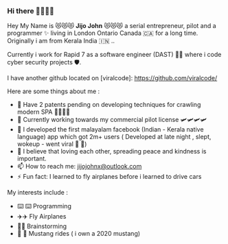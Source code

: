 ### Hi there 👋👋👋👋


Hey My Name is  😻😻😻 **Jijo John** 😻😻😻  a serial entrepreneur, pilot and a programmer ✨ living in London Ontario Canada 🇨🇦 for a long time. Originally i am from Kerala India 🇮🇳 ..

Currently i work for Rapid 7 as a software engineer (DAST) 🧑‍💻  where i code  cyber security projects 🛡️.  

I have another github located on [viralcode]: https://github.com/viralcode/

Here are some things about me : 

- 🔭 Have 2 patents pending on developing techniques for crawling modern SPA  🧨🧨🧨🧨
- 🌱 Currently working towards my commercial pilot license 🛩️🛩️🛩️🛩️
- 👯 I developed the first malayalam facebook (Indian - Kerala native language) app which got 2m+ users ( Developed at late night , slept, wokeup  - went viral  🎇  🎇)
- 🤔 I believe that loving each other, spreading peace and kindness is important.
- 📫 How to reach me: jijojohnx@outlook.com
- ⚡ Fun fact:  I learned to fly airplanes before i learned to drive cars


My interests include : 

- ⌨️ ⌨️ Programming 
- ✈️✈️  Fly Airplanes
- 🙏🙏  Brainstorming 
- 🐎 🐎 Mustang rides ( i own a 2020 mustang)